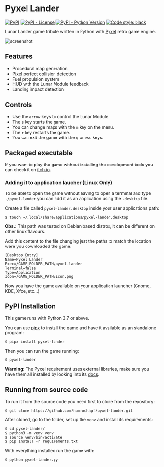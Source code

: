# Pyxel Lander

[![PyPI](https://img.shields.io/pypi/v/pyxel-lander.svg)](https://pypi.org/project/pyxel-lander/)
[![PyPI - License](https://img.shields.io/pypi/l/pyxel-lander.svg)](https://pypi.org/project/pyxel-lander/)
[![PyPI - Python Version](https://img.shields.io/pypi/pyversions/pyxel-lander.svg)](https://pypi.org/project/pyxel-lander/)
[![Code style: black](https://img.shields.io/badge/code%20style-black-000000.svg)](https://github.com/ambv/black)

Lunar Lander game tribute written in Python with [Pyxel](https://github.com/kitao/pyxel) retro game engine.

![screenshot](https://raw.githubusercontent.com/humrochagf/pyxel-lander/master/images/screenshot.png)

## Features

- Procedural map generation
- Pixel perfect collision detection
- Fuel propulsion system
- HUD with the Lunar Module feedback
- Landing impact detection

## Controls

- Use the `arrow` keys to control the Lunar Module.
- The `s` key starts the game.
- You can change maps with the `m` key on the menu.
- The `r` key restarts the game.
- You can exit the game with the `q` or `esc` keys.

## Packaged executable

If you want to play the game without installing the development tools you can check it on [itch.io](https://humrochagf.itch.io/pyxel-lander).

### Adding it to application laucher (Linux Only)

To be able to open the game without having to open a terminal and type `./pyxel-lander` you can add it as an application using the `.desktop` file.

Create a file called `pyxel-lander.desktop` inside your user applications path:

```shell
$ touch ~/.local/share/applications/pyxel-lander.desktop
```

**Obs.:** This path was tested on Debian based distros, it can be different on other linux flavours.

Add this content to the file changing just the paths to match the location were you downloaded the game:

```
[Desktop Entry]
Name=Pyxel Lander
Exec=/GAME_FOLDER_PATH/pyxel-lander
Terminal=false
Type=Application
Icon=/GAME_FOLDER_PATH/icon.png
```

Now you have the game available on your application launcher (Gnome, KDE, Xfce, etc...)

## PyPI Installation

This game runs with Python 3.7 or above.

You can use [pipx](https://pipxproject.github.io/pipx/) to install the game and have it available as an standalone program:

```shell
$ pipx install pyxel-lander
```

Then you can run the game running:

```shell
$ pyxel-lander
```

**Warning:** The Pyxel requirement uses external libraries, make sure you have them all installed by looking into its [docs](https://github.com/kitao/pyxel#how-to-install).

## Running from source code

To run it from the source code you need first to clone from the repository:

```shell
$ git clone https://github.com/humrochagf/pyxel-lander.git
```

After cloned, go to the folder, set up the `venv` and install its requirements:

```shell
$ cd pyxel-lander/
$ python3 -m venv venv
$ source venv/bin/activate
$ pip install -r requirements.txt
```

With everything installed run the game with:

```shell
$ python pyxel-lander.py
```
